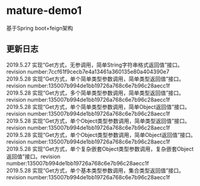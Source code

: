 # mature-demo1
基于Spring boot+feign架构

更新日志
---
2019.5.27 实现“Get方式，无参调用，简单String字符串格式返回值”接口。revision number:7ccf61f9cecb7e4a13461a360135e80a404390e7  
2019.5.28 实现“Get方式，单个简单类型参数调用，简单类型返回值”接口。revision number:135007b994de1bb19726a768c6e7b96c28aecc1f  
2019.5.28 实现“Get方式，多个简单类型参数调用，简单类型返回值”接口。revision number:135007b994de1bb19726a768c6e7b96c28aecc1f  
2019.5.28 实现“Get方式，单个简单类型参数调用，简单Object返回值”接口。revision number:135007b994de1bb19726a768c6e7b96c28aecc1f  
2019.5.28 实现“Get方式，单个Object类型参数调用，简单类型返回值”接口。revision number:135007b994de1bb19726a768c6e7b96c28aecc1f  
2019.5.28 实现“Get方式，单个Object类型参数调用，简单Object返回值”接口。revision number:135007b994de1bb19726a768c6e7b96c28aecc1f  
2019.5.28 实现“Get方式，单个复杂嵌套Object类型参数调用，复杂嵌套Object返回值”接口。revision number:135007b994de1bb19726a768c6e7b96c28aecc1f  
2019.5.28 实现“Get方式，单个基本类型参数调用，集合类型返回值”接口。revision number:135007b994de1bb19726a768c6e7b96c28aecc1f  

